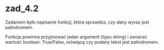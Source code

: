 # zad_4.2

Zadaniem było napisanie funkcji, która sprawdza, czy dany wyraz jest palindromem.

Funkcja powinna przyjmować jeden argument (typu string) i zwracać wartość boolean: True/False, mówiącą czy podany tekst jest palindromem.
